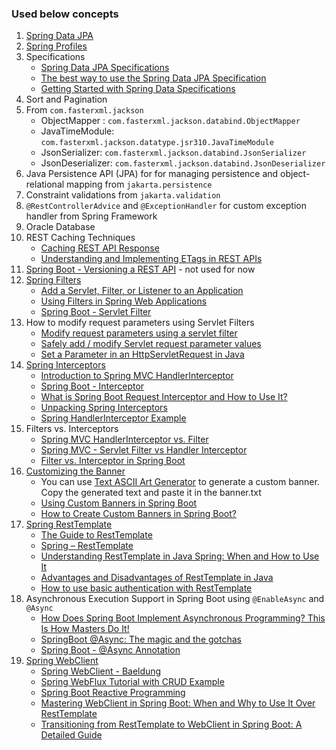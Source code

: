 ### Used below concepts

1. [Spring Data JPA](https://docs.spring.io/spring-data/jpa/reference/)
2. [Spring Profiles](https://docs.spring.io/spring-boot/reference/features/profiles.html)
3. Specifications
	- [Spring Data JPA Specifications](https://docs.spring.io/spring-data/jpa/reference/jpa/specifications.html)
	- [The best way to use the Spring Data JPA Specification](https://vladmihalcea.com/spring-data-jpa-specification/)
	- [Getting Started with Spring Data Specifications](https://reflectoring.io/spring-data-specifications/)
4. Sort and Pagination
5. From `com.fasterxml.jackson`
	- ObjectMapper : `com.fasterxml.jackson.databind.ObjectMapper`
	- JavaTimeModule: `com.fasterxml.jackson.datatype.jsr310.JavaTimeModule`
	- JsonSerializer: `com.fasterxml.jackson.databind.JsonSerializer`
	- JsonDeserializer: `com.fasterxml.jackson.databind.JsonDeserializer`
6. Java Persistence API (JPA) for for managing persistence and object-relational mapping from `jakarta.persistence`
7. Constraint validations from `jakarta.validation`
8. `@RestControllerAdvice` and `@ExceptionHandler` for custom exception handler from Spring Framework
9. Oracle Database
10. REST Caching Techniques
	- [Caching REST API Response](https://restfulapi.net/caching/)
	- [Understanding and Implementing ETags in REST APIs](https://medium.com/@reetesh043/understanding-and-implementing-etags-in-rest-apis-659abe0f91ab)
11. [Spring Boot - Versioning a REST API](https://www.geeksforgeeks.org/spring-boot-versioning-a-rest-api/) - not used for now
12. [Spring Filters](https://docs.spring.io/spring-framework/reference/web/webmvc/filters.html)
	- [Add a Servlet, Filter, or Listener to an Application](https://docs.spring.io/spring-boot/how-to/webserver.html#howto.webserver.add-servlet-filter-listener)
	- [Using Filters in Spring Web Applications](https://springframework.guru/using-filters-in-spring-web-applications/)
	- [Spring Boot - Servlet Filter](https://www.geeksforgeeks.org/spring-boot-servlet-filter/)
13. How to modify request parameters using Servlet Filters
	- [Modify request parameters using a servlet filter](https://github.com/briefjudofox/servlet-filter-example/blob/master/README.md#modify-request-parameters-using-a-servlet-filter)
	- [Safely add / modify Servlet request parameter values](https://www.ocpsoft.org/opensource/how-to-safely-add-modify-servlet-request-parameter-values/)
	- [Set a Parameter in an HttpServletRequest in Java](https://www.baeldung.com/java-servlet-request-set-parameter)
14. [Spring Interceptors](https://docs.spring.io/spring-framework/reference/web/webmvc/mvc-config/interceptors.html)
	- [Introduction to Spring MVC HandlerInterceptor](https://www.baeldung.com/spring-mvc-handlerinterceptor)
	- [Spring Boot - Interceptor](https://www.geeksforgeeks.org/spring-boot-interceptor/)
	- [What is Spring Boot Request Interceptor and How to Use It?](https://medium.com/@aedemirsen/what-is-spring-boot-request-interceptor-and-how-to-use-it-7fd85f3df7f7)
	- [Unpacking Spring Interceptors](https://medium.com/@ahmed.abdelfaheem/unpacking-spring-interceptors-11808892ed08)
	- [Spring HandlerInterceptor Example](https://howtodoinjava.com/spring-mvc/spring-intercepting-requests-using-handlerinterceptor-with-example/)
15. Filters vs. Interceptors
	- [Spring MVC HandlerInterceptor vs. Filter](https://www.baeldung.com/spring-mvc-handlerinterceptor-vs-filter)
	- [Spring MVC - Servlet Filter vs Handler Interceptor](https://www.geeksforgeeks.org/spring-mvc-servlet-filter-vs-handler-interceptor/)
	- [Filter vs. Interceptor in Spring Boot](https://senoritadeveloper.medium.com/filter-vs-interceptor-in-spring-boot-2e49089f682e)
16. [Customizing the Banner](https://docs.spring.io/spring-boot/reference/features/spring-application.html#features.spring-application.banner)
	- You can use [Text ASCII Art Generator](https://patorjk.com/software/taag/#p=display&f=Graffiti&t=Type%20Something%20) to generate a custom banner. Copy the generated text and paste it in the banner.txt
	- [Using Custom Banners in Spring Boot](https://www.baeldung.com/spring-boot-custom-banners)
	- [How to Create Custom Banners in Spring Boot?](https://www.geeksforgeeks.org/custom-banners-in-spring-boot/)
17. [Spring RestTemplate](https://docs.spring.io/spring-framework/reference/integration/rest-clients.html#rest-resttemplate)
	- [The Guide to RestTemplate](https://www.baeldung.com/rest-template)
	- [Spring – RestTemplate](https://www.geeksforgeeks.org/spring-resttemplate/)
	- [Understanding RestTemplate in Java Spring: When and How to Use It](https://medium.com/@psdevraye/understanding-resttemplate-in-java-spring-when-and-how-to-use-it-79500987a53c)
	- [Advantages and Disadvantages of RestTemplate in Java](https://medium.com/@psdevraye/advantages-and-disadvantages-of-resttemplate-in-java-f647a364f091)
	- [How to use basic authentication with RestTemplate](https://attacomsian.com/blog/resttemplate-basic-authentication)
18. Asynchronous Execution Support in Spring Boot using `@EnableAsync` and `@Async`
	- [How Does Spring Boot Implement Asynchronous Programming? This Is How Masters Do It!](https://medium.com/javarevisited/how-does-spring-boot-implement-asynchronous-programming-this-is-how-masters-do-it-e89fc9245928)
	- [SpringBoot @Async: The magic and the gotchas](https://medium.com/@dvikash1001/springboot-async-the-magic-and-the-gotchas-17f9471c6fe4)
	- [Spring Boot - @Async Annotation](https://www.geeksforgeeks.org/spring-boot-async-annotation/)
19. [Spring WebClient](https://docs.spring.io/spring-framework/reference/web/webflux-webclient.html)
	- [Spring WebClient - Baeldung](https://www.baeldung.com/spring-5-webclient)
	- [Spring WebFlux Tutorial with CRUD Example](https://howtodoinjava.com/spring-webflux/spring-webflux-tutorial/)
	- [Spring Boot Reactive Programming](https://javatechonline.com/spring-boot-tutorial/#Spring_Boot_Reactive_Programming)
	- [Mastering WebClient in Spring Boot: When and Why to Use It Over RestTemplate](https://medium.com/@psdevraye/mastering-webclient-in-spring-boot-when-and-why-to-use-it-over-resttemplate-03f0643421dc)
	- [Transitioning from RestTemplate to WebClient in Spring Boot: A Detailed Guide](https://medium.com/hprog99/transitioning-from-resttemplate-to-webclient-in-spring-boot-a-detailed-guide-4febd21063ba)

